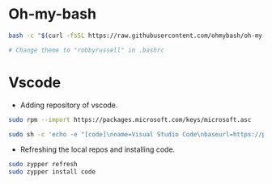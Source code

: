 # Oh-my-bash

```bash
bash -c "$(curl -fsSL https://raw.githubusercontent.com/ohmybash/oh-my-bash/master/tools/install.sh)"

# Change theme to "robbyrussell" in .bashrc
```



# Vscode
- Adding repository of vscode.

```bash
sudo rpm --import https://packages.microsoft.com/keys/microsoft.asc

sudo sh -c 'echo -e "[code]\nname=Visual Studio Code\nbaseurl=https://packages.microsoft.com/yumrepos/vscode\nenabled=1\ntype=rpm-md\ngpgcheck=1\ngpgkey=https://packages.microsoft.com/keys/microsoft.asc" > /etc/zypp/repos.d/vscode.repo'
```

- Refreshing the local repos and installing code.

```bash
sudo zypper refresh
sudo zypper install code
```
